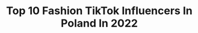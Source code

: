 ---
title: Top 10 Fashion TikTok Influencers In Poland In 2022
description: >-
  Find top fashion TikTok influencers in Poland in 2022. Most popular hashtags: #foryou #fyp #dlaciebie #dc.
platform: TikTok
hits: 86
text_top: See the top-rated TikTok accounts on inBeat.
text_bottom: Our search engine holds 86 TikTok influencers like this in Poland for you to connect with.
profiles:
  - username: "aliakseimaat"
    fullname: >-
      Aliaksei Maat
    bio: >-
      Fashion & content photographer Instagram: @lesha_maatik Cracow
    location: "Poland"
    followers: 58200
    engagement: 471
    commentsToLikes: 0.015771
    id: ck8ke55xs8qqy0j78h653rdb2
    verified: false
    hashtags: "#foryourpage, #top, #backstage, #foryouppage"
  - username: "mamiczka"
    fullname: >-
      Weronika Heck
    bio: >-
      Fashion&Beauty&Lifestyle
    location: "Poland"
    followers: 643300
    engagement: 1137
    commentsToLikes: 0.006016
    id: ck8kn9u2xc7zk0j789iwy6512
    verified: true
    hashtags: "#foryou, #foryoupage, #makeup, #kylieskin"
  - username: "monikalewczuk"
    fullname: >-
      Monika Lewczuk
    bio: >-
      Artist 🎤 Beauty • Healthy Lifestyle • Fashion 💄🌶 📩: management@nowascena.pl
    location: "Poland"
    followers: 6289
    engagement: 509
    commentsToLikes: 0.020855
    id: cka5zmovxne5q0i78wg18vujn
    verified: false
    hashtags: "#healthyhabits, #beauty, #fyp, #veganrecipe"
  - username: "ssolkosss"
    fullname: >-
      ssolkosss
    bio: >-
      #momlife #lifestyle #moda #fashion #braids @ssolkosss IG 52k 🎓🐟🌷
    location: "Poland"
    followers: 9078
    engagement: 724
    commentsToLikes: 0.009746
    id: ck9rpd3f4gxsm0j78zgtqtaia
    verified: false
    hashtags: "#coreczka, #viral, #kidsfashion, #corka"
  - username: "cheersmyheels"
    fullname: >-
      cheersmyheels
    bio: >-
      Fashion FREAK ✌🏼 YOUTUBE: CheersMyHeels INSTA: oliwia_bugala
    location: "Poland"
    followers: 50600
    engagement: 597
    commentsToLikes: 0.008308
    id: ckbf4fi7jsxz60j239lbjlp6t
    verified: false
    hashtags: "#falloutfit, #trends2020, #transformation, #diy"
  - username: "juliahajdenraich"
    fullname: >-
      Julia Hajdenraich
    bio: >-
      Fun Diet & Fashion 20yo Ig: thinkloud_
    location: "Poland"
    followers: 10700
    engagement: 534
    commentsToLikes: 0.006051
    id: cka0jird0i55j0i78sy76zn2a
    verified: false
    hashtags: "#fyp, #trend, #dc, #polska"
  - username: "agataserge"
    fullname: >-
      agataserge
    bio: >-
      📸 fashion photographer, the funny one Warsaw / New York IG: @agataserge
    location: "Poland"
    followers: 9085
    engagement: 652
    commentsToLikes: 0.013527
    id: ck8z1is1a1s3t0j78fymu68vt
    verified: true
    hashtags: "#behindthescenes, #beforeandafter, #photographer, #postproduction"
  - username: "mosquitopl"
    fullname: >-
      Mosquitopl
    bio: >-
      Obserwujcie Nas na Instagramie 👉🏻 @mosquitopl Odwiedź Nas w sklepie! 🛍👇🏻
    location: "Poland"
    followers: 5177
    engagement: 1029
    commentsToLikes: 0.077332
    id: ck9vf1fx11fdg0j788e23shpt
    verified: false
    hashtags: ""
  - username: "fitashionn"
    fullname: >-
      Fitashionn
    bio: >-
      Instagram: @fitashionn Blog: www.fit-ashion.com YouTube: Fitashionn
    location: "Poland"
    followers: 4322
    engagement: 632
    commentsToLikes: 0.051019
    id: ckbau4do1kq310j23nc51p4xc
    verified: false
    hashtags: "#look, #foryou, #dlaciebie, #ootd"
  - username: "oliviaabrose"
    fullname: >-
      liv
    bio: >-
      
    location: "Poland"
    followers: 12500
    engagement: 1516
    commentsToLikes: 0.024864
    id: ck9a6xno458qm0j78o0pd90ef
    verified: false
    hashtags: "#xyzbca, #fyp, #vintage, #viral"
---